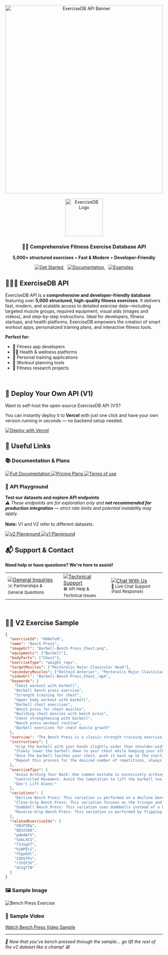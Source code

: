 <div align="center">
  <img src="https://cdn.exercisedb.dev/exercisedb/exercisedb_banner.png" alt="ExerciseDB API Banner" width="100%" height="600px" />
  
  <br />
  <br />
  <img src="https://cdn.exercisedb.dev/exercisedb/android-chrome-512x512.png" alt="ExerciseDB Logo" width="120" height="120" />

  <h3>🏋️‍♂️ Comprehensive Fitness Exercise Database API</h3>
  
  <p>
    <strong>5,000+ structured exercises</strong> • <strong>Fast & Modern</strong> • <strong>Developer-Friendly</strong>
  </p>
  
  <p>
    <span style="margin-right: 10px;">
      <a href="https://dub.sh/exercisedb-api">
        <img src="https://img.shields.io/badge/Get%20Started-2D2D2D?style=for-the-badge&logo=rocket&logoColor=white" alt="Get Started" />
      </a>
    </span>
    <span style="margin-right: 10px;">
      <a href="https://docs.exercisedb.dev">
        <img src="https://img.shields.io/badge/Documentation-404040?style=for-the-badge&logo=book&logoColor=white" alt="Documentation" />
      </a>
    </span>
    <span>
      <a href="#examples">
        <img src="https://img.shields.io/badge/Examples-5A5A5A?style=for-the-badge&logo=code&logoColor=white" alt="Examples" />
      </a>
    </span>
  </p>

</div>

## 🏋🏼‍♀️ ExerciseDB API

ExerciseDB API is a **comprehensive and developer-friendly database** featuring over **5,000 structured, high-quality fitness exercises**. It delivers fast, modern, and scalable access to detailed exercise data—including targeted muscle groups, required equipment, visual aids (images and videos), and step-by-step instructions. Ideal for developers, fitness startups, and health platforms, ExerciseDB empowers the creation of smart workout apps, personalized training plans, and interactive fitness tools.

**Perfect for:**

- 💪 Fitness app developers
- 🏃‍♀️ Health & wellness platforms
- 🎯 Personal training applications
- 📱 Workout planning tools
- 🔬 Fitness research projects

<br>

## 🚀 Deploy Your Own API (V1)

Want to self-host the open-source ExerciseDB API (V1)?

You can instantly deploy it to **Vercel** with just one click and have your own version running in seconds — no backend setup needed.

<div align="left">

[![Deploy with Vercel](https://vercel.com/button)](https://vercel.com/new/clone?repository-url=https://github.com/exercisedb/exercisedb-api)

</div>

## 🔗 Useful Links

<div align="left">

### 📚 **Documentation & Plans**

<a href="https://dub.sh/JTgJoq2" target="_blank">
  <img src="https://img.shields.io/badge/Full%20Documentation-2D2D2D?style=for-the-badge&logo=notion&logoColor=white" alt="Full Documentation" />
</a>
<a href="https://dub.sh/JTgJoq2" target="_blank">
  <img src="https://img.shields.io/badge/Pricing%20Plans-404040?style=for-the-badge&logo=credit-card&logoColor=white" alt="Pricing Plans" />
</a>
<a href="https://dub.sh/exercisedb-api-tos" target="_blank">
  <img src="https://img.shields.io/badge/Terms%20Of%20Use-2D2D2D?style=for-the-badge&logo=notion&logoColor=white" alt="Terms of use" />
</a>
<br>

### 🧪 **API Playground**

<strong>Test our datasets and explore API endpoints</strong><br>
<em>⚠️ These endpoints are for exploration only and <strong>not recommended for production integration</strong> — strict rate limits and potential instability may apply.</em>
<br><br>
**Note:** V1 and V2 refer to different datasets.
<br>

  <p>
    <a href="https://dub.sh/exercisedb_v2" target="_blank">
      <img src="https://img.shields.io/badge/v2%20Playground-5A5A5A?style=for-the-badge&logo=play&logoColor=white" alt="v2 Playground" />
    </a>
    <a href="https://dub.sh/exercisedb_v1" target="_blank">
      <img src="https://img.shields.io/badge/v1%20Playground-5A5A5A?style=for-the-badge&logo=play&logoColor=white" alt="v1 Playground" />
    </a>
  </p>

</div>

## 📬 Support & Contact

<div align="left">

<p><strong>Need help or have questions? We're here to assist!</strong></p>

<table>
  <tr>
    <td align="left">
      <a href="mailto:hello@exercisedb.dev">
        <img src="https://img.shields.io/badge/General%20Inquiries-2D2D2D?style=for-the-badge&logo=mail&logoColor=white" alt="General Inquiries" />
      </a>
      <br>
      <small>✉️ Partnerships & General Questions</small>
    </td>
    <td align="left">
      <a href="mailto:support@exercisedb.dev">
        <img src="https://img.shields.io/badge/Technical%20Support-404040?style=for-the-badge&logo=wrench&logoColor=white" alt="Technical Support" />
      </a>
      <br>
      <small>🛠️ API Help & Technical Issues</small>
    </td>
    <td align="left">
      <a href="https://t.me/exercisedb" target="_blank">
        <img src="https://img.shields.io/badge/Chat%20With%20Us-5A5A5A?style=for-the-badge&logo=message-circle&logoColor=white" alt="Chat With Us" />
      </a>
      <br>
      <small>💬 Live Chat Support (Fast Response)</small>
    </td>
  </tr>
</table>

</div>

<br>

## 🏋️‍♂️ V2 Exercise Sample

```json
{
  "exerciseId": "K6NnTv0",
  "name": "Bench Press",
  "imageUrl": "Barbell-Bench-Press_Chest.png",
  "equipments": ["Barbell"],
  "bodyParts": ["Chest"],
  "exerciseType": "weight_reps",
  "targetMuscles": ["Pectoralis Major Clavicular Head"],
  "secondaryMuscles": ["Deltoid Anterior", "Pectoralis Major Clavicular Head", "Triceps Brachii"],
  "videoUrl": "Barbell-Bench-Press_Chest_.mp4",
  "keywords": [
    "Chest workout with barbell",
    "Barbell bench press exercise",
    "Strength training for chest",
    "Upper body workout with barbell",
    "Barbell chest exercises",
    "Bench press for chest muscles",
    "Building chest muscles with bench press",
    "Chest strengthening with barbell",
    "Bench press workout routine",
    "Barbell exercises for chest muscle growth"
  ],
  "overview": "The Bench Press is a classic strength training exercise that primarily targets the chest, shoulders, and triceps, contributing to upper body muscle development. It is suitable for anyone, from beginners to professional athletes, looking to improve their upper body strength and muscular endurance. Individuals may want to incorporate bench press into their routine for its effectiveness in enhancing physical performance, promoting bone health, and improving body composition.",
  "instructions": [
    "Grip the barbell with your hands slightly wider than shoulder-width apart, palms facing your feet, and lift it off the rack, holding it straight over your chest with your arms fully extended.",
    "Slowly lower the barbell down to your chest while keeping your elbows at a 90-degree angle.",
    "Once the barbell touches your chest, push it back up to the starting position while keeping your back flat on the bench.",
    "Repeat this process for the desired number of repetitions, always maintaining control of the barbell and ensuring your form is correct."
  ],
  "exerciseTips": [
    "Avoid Arching Your Back: One common mistake is excessively arching the back during the lift. This can lead to lower back injuries. Your lower back should have a natural arch, but it should not be overly exaggerated. Your butt, shoulders, and head should maintain contact with the bench at all times.",
    "Controlled Movement: Avoid the temptation to lift the barbell too quickly. A controlled, steady lift is more effective and reduces the risk of injury. Lower the bar to your mid-chest slowly, pause briefly, then push it back up without locking your elbows at the top.",
    "Don't Lift Alone:"
  ],
  "variations": [
    "Decline Bench Press: This variation is performed on a decline bench to target the lower part of the chest.",
    "Close-Grip Bench Press: This variation focuses on the triceps and the inner part of the chest by placing the hands closer together on the bar.",
    "Dumbbell Bench Press: This variation uses dumbbells instead of a barbell, allowing for a greater range of motion and individual arm movement.",
    "Reverse-Grip Bench Press: This variation is performed by flipping your grip so that your palms face towards you, targeting the upper chest and triceps."
  ],
  "relatedExerciseIds": [
    "U0uPZBq",
    "QD32SbB",
    "pdm4AfV",
    "SebLXCG",
    "T3JogV7",
    "hiWPEs1",
    "Y5ppDdt",
    "C8OV7Pv",
    "r3tQt3U",
    "dCSgT7N"
  ]
}
```

### 🖼️ Sample Image

![Bench Press Exercise](https://ucarecdn.com/c12bb487-7390-4fc7-903c-a1c2298e70ad/K6NnTv0__BarbellBenchPress_Chest.png)

### 🎥 Sample Video

[Watch Bench Press Video Sample](https://github.com/user-attachments/assets/6845a963-4d80-4dfd-b602-e49616a9483f)

---

<em>💪 Now that you’ve bench pressed through the sample… go lift the rest of the v2 dataset like a champ! 😄<em>
